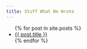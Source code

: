 ```yaml
---
title: Stuff What We Wrote
---
```


<ul>
  {% for post in site.posts %}
    <li>
      <a href="{{ post.url | remove_first:'/' }}">{{ post.title }}</a>
    </li>
  {% endfor %}
</ul>

<!--stackedit_data:
eyJoaXN0b3J5IjpbLTQ2NzA3ODkxNV19
-->